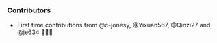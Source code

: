 <!--
A new scriv changelog fragment.

Uncomment the section that is right (remove the HTML comment wrapper).
-->

### Contributors

- First time contributions from @c-jonesy, @Yixuan567, @Qinzi27
  and @je634 👏🚀🎉

<!--
### ENH

- A bullet item for the ENH category.

-->
<!--
### BUG

- A bullet item for the BUG category.

-->
<!--
### DOC

- A bullet item for the DOC category.

-->
<!--
### Deprecations

- A bullet item for the Deprecations category.

-->
<!--
### Discontinued

- A bullet item for the Discontinued category.

-->
